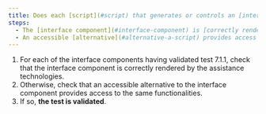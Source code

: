 ```yaml
---
title: Does each [script](#script) that generates or controls an [interface component](#interface-component) meet one of these conditions?
steps:
  - The [interface component](#interface-component) is [correctly rendered](#correctly-rendered-by-assistive-technologies) by the assistive technologies.
  - An accessible [alternative](#alternative-a-script) provides access to the same functionalities.
---
```


1. For each of the interface components having validated test 7.1.1, check that the interface component is correctly rendered by the assistance technologies.
2. Otherwise, check that an accessible alternative to the interface component provides access to the same functionalities.
3. If so, **the test is validated**.
